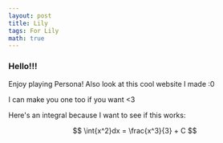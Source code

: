 ```yaml
---
layout: post
title: Lily
tags: For Lily
math: true
---
```



### Hello!!!

Enjoy playing Persona! Also look at this cool website I made :0

I can make you one too if you want <3


Here's an integral because I want to see if this works:

$$ \int{x^2}dx = \frac{x^3}{3} + C $$